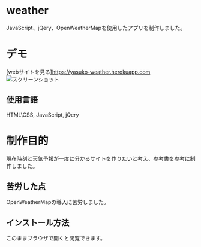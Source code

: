 # weather
JavaScript、jQery、OpenWeatherMapを使用したアプリを制作しました。

# デモ
 [webサイトを見る]https://yasuko-weather.herokuapp.com
![スクリーンショット](https://user-images.githubusercontent.com/84828867/160768435-3b6c0b0b-405b-4df3-8dc5-b804c1526f5b.png)

 ## 使用言語
 HTML\CSS, JavaScript, jQery
 
 
# 制作目的
 現在時刻と天気予報が一度に分かるサイトを作りたいと考え、参考書を参考に制作しました。
 
 ## 苦労した点
 OpenWeatherMapの導入に苦労しました。
 
 ## インストール方法
 このままブラウザで開くと閲覧できます。


